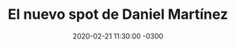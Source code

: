 ---
layout: post
category: Coqueto Escenario
date: 2020-02-21 11:30:00 -0300
title: El nuevo spot de Daniel Martínez
image: https://oceano.uy/api/images/programas/Abrepalabra/1565646639346.jpg
summary: Lubo Adusto presentó un nuevo spot del candidato a la Intendencia que puede andar muy bien. De yapa la historia de un brasilero que, ya muerto (real no fake) metió un gol. Para el final flor de cierre con una gran poesía ATR
file: https://audios.oceanofm.com/programas/Abrepalabra/20-02-21coquetoescenario.mp3
duration: 22:38
oceanourl: https://oceano.uy/abrepalabra/coqueto-escenario/20915-el-nuevo-spot-de-daniel-martinez
---